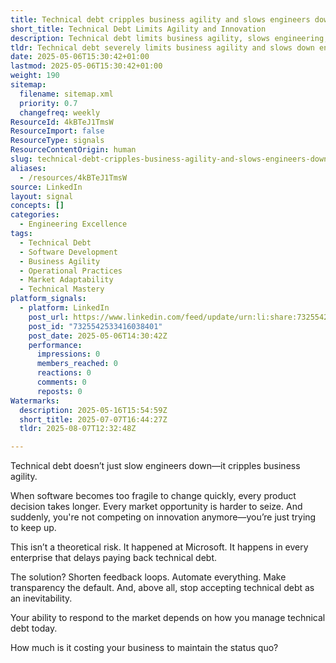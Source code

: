 ```yaml
---
title: Technical debt cripples business agility and slows engineers down
short_title: Technical Debt Limits Agility and Innovation
description: Technical debt limits business agility, slows engineering, and hinders innovation. Managing it with automation and transparency is key to staying competitive and responsive.
tldr: Technical debt severely limits business agility and slows down engineering teams, making it harder to respond to market opportunities and innovate. This is a real risk seen in major companies and happens when technical debt is ignored. To stay competitive, focus on shortening feedback loops, automating processes, increasing transparency, and actively managing technical debt rather than accepting it.
date: 2025-05-06T15:30:42+01:00
lastmod: 2025-05-06T15:30:42+01:00
weight: 190
sitemap:
  filename: sitemap.xml
  priority: 0.7
  changefreq: weekly
ResourceId: 4kBTeJ1TmsW
ResourceImport: false
ResourceType: signals
ResourceContentOrigin: human
slug: technical-debt-cripples-business-agility-and-slows-engineers-down
aliases:
  - /resources/4kBTeJ1TmsW
source: LinkedIn
layout: signal
concepts: []
categories:
  - Engineering Excellence
tags:
  - Technical Debt
  - Software Development
  - Business Agility
  - Operational Practices
  - Market Adaptability
  - Technical Mastery
platform_signals:
  - platform: LinkedIn
    post_url: https://www.linkedin.com/feed/update/urn:li:share:7325542533416038401
    post_id: "7325542533416038401"
    post_date: 2025-05-06T14:30:42Z
    performance:
      impressions: 0
      members_reached: 0
      reactions: 0
      comments: 0
      reposts: 0
Watermarks:
  description: 2025-05-16T15:54:59Z
  short_title: 2025-07-07T16:44:27Z
  tldr: 2025-08-07T12:32:48Z

---
```

Technical debt doesn’t just slow engineers down—it cripples business agility.

When software becomes too fragile to change quickly, every product decision takes longer. Every market opportunity is harder to seize. And suddenly, you're not competing on innovation anymore—you’re just trying to keep up.

This isn’t a theoretical risk. It happened at Microsoft. It happens in every enterprise that delays paying back technical debt.

The solution? Shorten feedback loops. Automate everything. Make transparency the default. And, above all, stop accepting technical debt as an inevitability.

Your ability to respond to the market depends on how you manage technical debt today.

How much is it costing your business to maintain the status quo?
